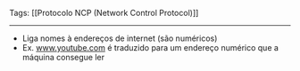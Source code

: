 
Tags: [[Protocolo NCP (Network Control Protocol)]]

----

- Liga nomes à endereços de internet (são numéricos)
- Ex. www.youtube.com é traduzido para um endereço numérico que a máquina consegue ler